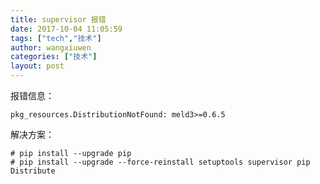 ```yaml
---
title: supervisor 报错
date: 2017-10-04 11:05:59
tags: ["tech","技术"]
author: wangxiuwen
categories: ["技术"]
layout: post
---
```


报错信息：

	pkg_resources.DistributionNotFound: meld3>=0.6.5

解决方案：

	# pip install --upgrade pip
	# pip install --upgrade --force-reinstall setuptools supervisor pip Distribute